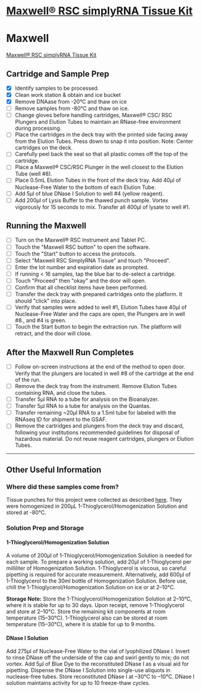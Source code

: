 # [Maxwell® RSC simplyRNA Tissue Kit](https://www.promega.com/~/media/files/resources/protocols/technical%20manuals/101/maxwell%20rsc%20simplyrna%20cells%20kit%20and%20maxwell%20rsc%20simplyrna%20tissue%20kit%20technical%20manual.pdf)
# Maxwell

[Maxwell® RSC simplyRNA Tissue Kit](https://www.promega.com/~/media/files/resources/protocols/technical%20manuals/101/maxwell%20rsc%20simplyrna%20cells%20kit%20and%20maxwell%20rsc%20simplyrna%20tissue%20kit%20technical%20manual.pdf)


## Cartridge and Sample Prep
- [x] Identify samples to be processed.
- [x] Clean work station & obtain and ice bucket
- [x] Remove DNAase from -20°C and thaw on ice
- [ ] Remove samples from -80°C and thaw on ice.
- [ ] Change gloves before handling cartridges, Maxwell® CSC/ RSC Plungers and Elution Tubes to maintain an RNase-free environment during processing. 
- [ ] Place the cartridges in the deck tray with the printed side facing away from the Elution Tubes. Press down to snap it into position. Note: Center cartridges on the deck.
- [ ] Carefully peel back the seal so that all plastic comes off the top of the cartridge. 
- [ ] Place a Maxwell® CSC/RSC Plunger in the well closest to the Elution Tube (well #8).
- [ ] Place 0.5mL Elution Tubes in the front of the deck tray. Add 40μl of Nuclease-Free Water to the bottom of each Elution Tube.
- [ ] Add 5μl of blue DNase I Solution to well #4 (yellow reagent). 
- [ ] Add 200μl of Lysis Buffer to the thawed punch sample. Vortex vigorously for 15 seconds to mix. Transfer all 400μl of lysate to well #1.

## Running the Maxwell
- [ ] Turn on the Maxwell® RSC Instrument and Tablet PC.
- [ ] Touch the "Maxwell RSC button" to open the software.
- [ ] Touch the "Start" button to access the protocols.
- [ ] Select "Maxwell RSC SimplyRNA Tissue" and touch "Proceed".
- [ ] Enter the lot number and expiration date as prompted.
- [ ] If running < 16 samples, tap the blue bar to de-select a cartridge.
- [ ] Touch "Proceed" then "okay" and the door will open.
- [ ] Confirm that all checklist items have been performed. 
- [ ] Transfer the deck tray with prepared cartridges onto the platform. It should "click" into place.
- [ ] Verify that samples were added to well #1, Elution Tubes have 40μl of Nuclease-Free Water and the caps are open, the Plungers are in well #8., and  #4 is green.
- [ ] Touch the Start button to begin the extraction run. The platform will retract, and the door will close.

## After the Maxwell Run Completes
- [ ] Follow on-screen instructions at the end of the method to open door. Verify that the plungers are located in well #8 of the cartridge at the end of the run. 
- [ ] Remove the deck tray from the instrument. Remove Elution Tubes containing RNA, and close the tubes. 
- [ ] Transfer 5μl RNA to a tube for analysis on the Bioanalyzer. 
- [ ] Transfer 5μl RNA to a tube for analysis on the Quantas. 
- [ ] Transfer remaining ~20μl RNA to a 1.5ml tube for labeled with the RNAseq ID for shipment to the GSAF. 
- [ ] Remove the cartridges and plungers from the deck tray and discard, following your
institutions recommended guidelines for disposal of hazardous material. Do not reuse reagent cartridges, plungers or Elution Tubes.

-----------------------------------------------------------------------------------------

## Other Useful Information

### Where did these samples come from?
Tissue punches for this project were collected as described [here](../data/sample_info/punches_060915.csv). They were homogenized in 200μL 1-Thioglycerol/Homogenization Solution and stored at -80°C.

### Solution Prep and Storage

#### 1-Thioglycerol/Homogenization Solution
A volume of 200μl of 1-Thioglycerol/Homogenization Solution is needed for each sample. To prepare a working solution, add 20μl of 1-Thioglycerol per milliliter of Homogenization Solution. 1-Thioglycerol is viscous, so careful pipetting is required for accurate measurement. Alternatively, add 600μl of 1-Thioglycerol to the 30ml bottle of Homogenization Solution. Before use, chill the 1-Thioglycerol/Homogenization Solution on ice or at 2–10°C. 

**Storage Note:** Store the 1-Thioglycerol/Homogenization Solution at 2–10°C, where it is stable for up to 30 days. Upon receipt, remove 1-Thioglycerol and store at 2–10°C. Store the remaining kit components at room temperature (15–30°C). 1-Thioglycerol also can be stored at room temperature (15–30°C), where it is stable for up to 9 months.

#### DNase I Solution
Add 275μl of Nuclease-Free Water to the vial of lyophilized DNase I. Invert to rinse DNase off the underside of the cap and swirl gently to mix; do not vortex. Add 5μl of Blue Dye to the reconstituted DNase I as a visual aid for pipetting. Dispense the DNase I Solution into single-use aliquots in nuclease-free tubes. Store reconstituted DNase I at –30°C to –10°C. DNase I solution maintains activity for up to 10 freeze-thaw cycles.
